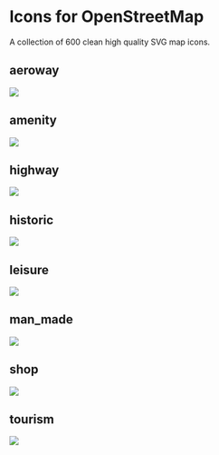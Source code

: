 # Icons for OpenStreetMap

A collection of 600 clean high quality SVG map icons.

## aeroway

![](icons/aeroway.png)

## amenity

![](icons/amenity.png)

## highway

![](icons/highway.png)

## historic

![](icons/historic.png)

## leisure

![](icons/leisure.png)

## man_made

![](icons/man_made.png)

## shop

![](icons/shop.png)

## tourism

![](icons/tourism.png)